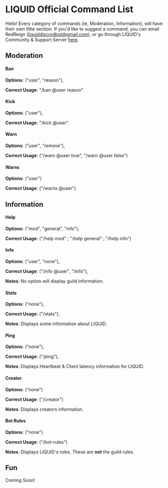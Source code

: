 # LIQUID Official Command List
Hello! Every category of commands (ie, Moderation, Information), will have their own little section.
If you'd like to suggest a command, you can email RedReign (<liquiddiscordbot@gmail.com>), or go through LIQUID's Community & Support Server [here](https://discord.gg/jZbqmT8b5D).

## Moderation
#### Ban

  **Options**: ("user", "reason"),
  
  **Correct Usage**: "/ban @user reason"
  
#### Kick

  **Options**: ("user"),
  
  **Correct Usage**: "/kick @user"
  
#### Warn

  **Options**: ("user", "remove"),
  
  **Correct Usage**: ("/warn @user true", "/warn @user false")
  
#### Warns

  **Options**: ("user") 
  
  **Correct Usage**: ("/warns @user")
  
## Information
#### Help

 **Options**: ("mod", "general", "info"),
 
 **Correct Usage**: ("/help mod" ; "/help general" ; "/help info")
  
#### Info 
**Options**: ("user", "none"),

**Correct Usage**: ("/info @user", "/info"),

**Notes**: No option will display guild information.
  
#### Stats 

**Options**: ("none"),

**Correct Usage**: ("/stats"),

**Notes**: Displays some information about LIQUID.
  
#### Ping 

**Options**: ("none"),

**Correct Usage**: ("/ping"),

**Notes**: Displays Heartbeat & Client latency information for LIQUID.
  
#### Creator 

**Options**: ("none")

**Correct Usage**: ("/creator")

**Notes**: Displays creators information.
  
#### Bot Rules 

**Options**: ("none")

**Correct Usage**: ("/bot-rules")

**Notes**: Displays LIQUID's rules. These are **not** the guild rules.
  
## Fun
Coming Soon!
